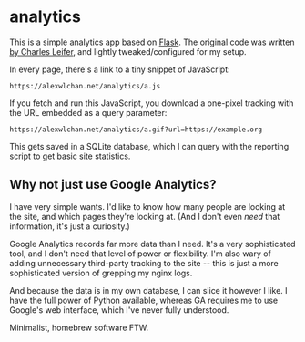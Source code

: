 # analytics

This is a simple analytics app based on [Flask][flask].
The original code was written [by Charles Leifer][leifer], and lightly tweaked/configured for my setup.

In every page, there's a link to a tiny snippet of JavaScript:

    https://alexwlchan.net/analytics/a.js

If you fetch and run this JavaScript, you download a one-pixel tracking with the URL embedded as a query parameter:

    https://alexwlchan.net/analytics/a.gif?url=https://example.org

This gets saved in a SQLite database, which I can query with the reporting script to get basic site statistics.

[leifer]: http://charlesleifer.com/blog/saturday-morning-hacks-building-an-analytics-app-with-flask/
[flask]: http://flask.pocoo.org/

## Why not just use Google Analytics?

I have very simple wants.
I'd like to know how many people are looking at the site, and which pages they're looking at.
(And I don't even *need* that information, it's just a curiosity.)

Google Analytics records far more data than I need.
It's a very sophisticated tool, and I don't need that level of power or flexibility.
I'm also wary of adding unnecessary third-party tracking to the site -- this is just a more sophisticated version of grepping my nginx logs.

And because the data is in my own database, I can slice it however I like.
I have the full power of Python available, whereas GA requires me to use Google's web interface, which I've never fully understood.

Minimalist, homebrew software FTW.
